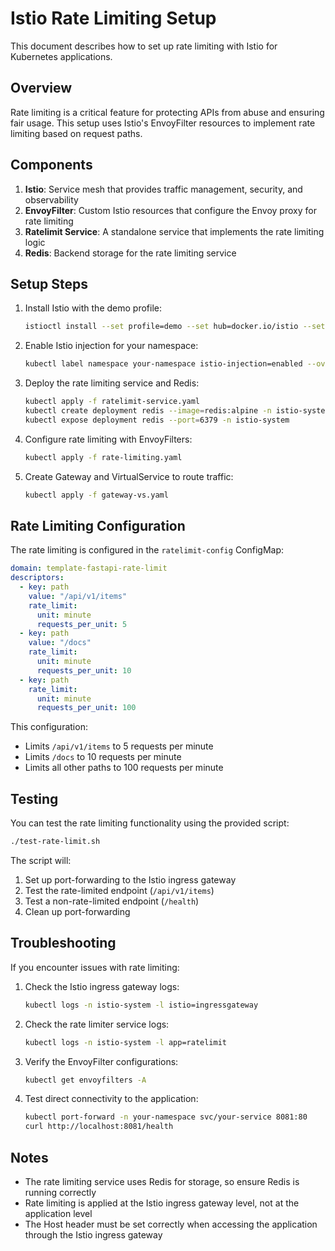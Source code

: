 # Istio Rate Limiting Setup

This document describes how to set up rate limiting with Istio for Kubernetes applications.

## Overview

Rate limiting is a critical feature for protecting APIs from abuse and ensuring fair usage. This setup uses Istio's EnvoyFilter resources to implement rate limiting based on request paths.

## Components

1. **Istio**: Service mesh that provides traffic management, security, and observability
2. **EnvoyFilter**: Custom Istio resources that configure the Envoy proxy for rate limiting
3. **Ratelimit Service**: A standalone service that implements the rate limiting logic
4. **Redis**: Backend storage for the rate limiting service

## Setup Steps

1. Install Istio with the demo profile:
   ```bash
   istioctl install --set profile=demo --set hub=docker.io/istio --set tag=1.25.0 -y
   ```

2. Enable Istio injection for your namespace:
   ```bash
   kubectl label namespace your-namespace istio-injection=enabled --overwrite
   ```

3. Deploy the rate limiting service and Redis:
   ```bash
   kubectl apply -f ratelimit-service.yaml
   kubectl create deployment redis --image=redis:alpine -n istio-system
   kubectl expose deployment redis --port=6379 -n istio-system
   ```

4. Configure rate limiting with EnvoyFilters:
   ```bash
   kubectl apply -f rate-limiting.yaml
   ```

5. Create Gateway and VirtualService to route traffic:
   ```bash
   kubectl apply -f gateway-vs.yaml
   ```

## Rate Limiting Configuration

The rate limiting is configured in the `ratelimit-config` ConfigMap:

```yaml
domain: template-fastapi-rate-limit
descriptors:
  - key: path
    value: "/api/v1/items"
    rate_limit:
      unit: minute
      requests_per_unit: 5
  - key: path
    value: "/docs"
    rate_limit:
      unit: minute
      requests_per_unit: 10
  - key: path
    rate_limit:
      unit: minute
      requests_per_unit: 100
```

This configuration:
- Limits `/api/v1/items` to 5 requests per minute
- Limits `/docs` to 10 requests per minute
- Limits all other paths to 100 requests per minute

## Testing

You can test the rate limiting functionality using the provided script:

```bash
./test-rate-limit.sh
```

The script will:
1. Set up port-forwarding to the Istio ingress gateway
2. Test the rate-limited endpoint (`/api/v1/items`)
3. Test a non-rate-limited endpoint (`/health`)
4. Clean up port-forwarding

## Troubleshooting

If you encounter issues with rate limiting:

1. Check the Istio ingress gateway logs:
   ```bash
   kubectl logs -n istio-system -l istio=ingressgateway
   ```

2. Check the rate limiter service logs:
   ```bash
   kubectl logs -n istio-system -l app=ratelimit
   ```

3. Verify the EnvoyFilter configurations:
   ```bash
   kubectl get envoyfilters -A
   ```

4. Test direct connectivity to the application:
   ```bash
   kubectl port-forward -n your-namespace svc/your-service 8081:80
   curl http://localhost:8081/health
   ```

## Notes

- The rate limiting service uses Redis for storage, so ensure Redis is running correctly
- Rate limiting is applied at the Istio ingress gateway level, not at the application level
- The Host header must be set correctly when accessing the application through the Istio ingress gateway 
